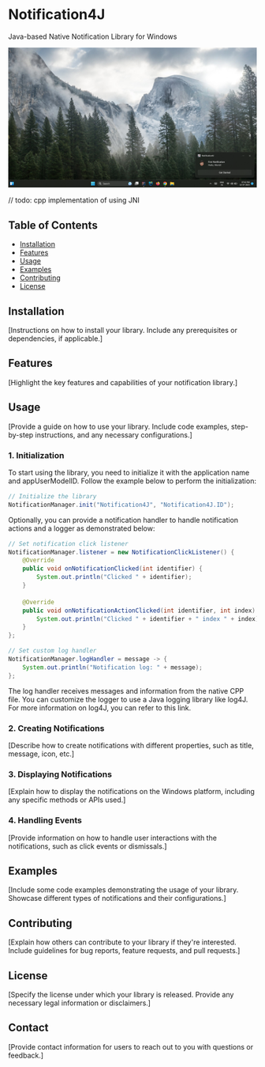 # Notification4J

Java-based Native Notification Library for Windows

<img src="screenshots/GetStarted.png">

// todo: cpp implementation of <lib> using JNI

## Table of Contents
- [Installation](#installation)
- [Features](#features)
- [Usage](#usage)
- [Examples](#examples)
- [Contributing](#contributing)
- [License](#license)

## Installation
[Instructions on how to install your library. Include any prerequisites or dependencies, if applicable.]

## Features
[Highlight the key features and capabilities of your notification library.]

## Usage
[Provide a guide on how to use your library. Include code examples, step-by-step instructions, and any necessary configurations.]

### 1. Initialization
To start using the library, you need to initialize it with the application name and appUserModelID. Follow the example below to perform the initialization:
```java
// Initialize the library
NotificationManager.init("Notification4J", "Notification4J.ID");
```

Optionally, you can provide a notification handler to handle notification actions and a logger as demonstrated below:

```java
// Set notification click listener
NotificationManager.listener = new NotificationClickListener() {
    @Override
    public void onNotificationClicked(int identifier) {
        System.out.println("Clicked " + identifier);
    }

    @Override
    public void onNotificationActionClicked(int identifier, int index) {
        System.out.println("Clicked " + identifier + " index " + index);
    }
};
```

```java
// Set custom log handler
NotificationManager.logHandler = message -> {
    System.out.println("Notification log: " + message);
};
```
The log handler receives messages and information from the native CPP file. You can customize the logger to use a Java logging library like log4J. For more information on log4J, you can refer to this link.

### 2. Creating Notifications
[Describe how to create notifications with different properties, such as title, message, icon, etc.]

### 3. Displaying Notifications
[Explain how to display the notifications on the Windows platform, including any specific methods or APIs used.]

### 4. Handling Events
[Provide information on how to handle user interactions with the notifications, such as click events or dismissals.]

## Examples
[Include some code examples demonstrating the usage of your library. Showcase different types of notifications and their configurations.]

## Contributing
[Explain how others can contribute to your library if they're interested. Include guidelines for bug reports, feature requests, and pull requests.]

## License
[Specify the license under which your library is released. Provide any necessary legal information or disclaimers.]

## Contact
[Provide contact information for users to reach out to you with questions or feedback.]